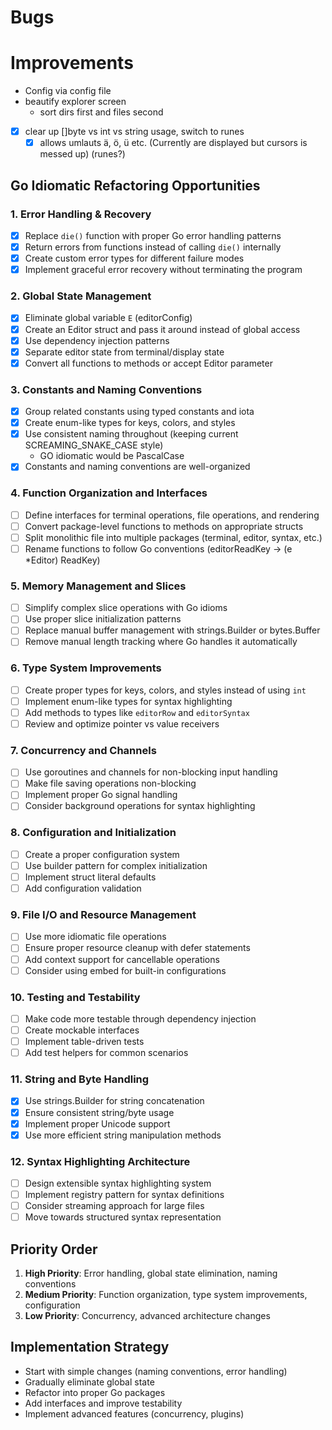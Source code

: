 # Bugs

# Improvements

- Config via config file
- beautify explorer screen
  - sort dirs first and files second
- [x] clear up []byte vs int vs string usage, switch to runes
  - [x] allows umlauts ä, ö, ü etc. (Currently are displayed but cursors is messed up) (runes?)

## Go Idiomatic Refactoring Opportunities

### 1. Error Handling & Recovery

- [x] Replace `die()` function with proper Go error handling patterns
- [x] Return errors from functions instead of calling `die()` internally
- [x] Create custom error types for different failure modes
- [x] Implement graceful error recovery without terminating the program

### 2. Global State Management

- [x] Eliminate global variable `E` (editorConfig)
- [x] Create an Editor struct and pass it around instead of global access
- [x] Use dependency injection patterns
- [x] Separate editor state from terminal/display state
- [x] Convert all functions to methods or accept Editor parameter

### 3. Constants and Naming Conventions

- [x] Group related constants using typed constants and iota
- [x] Create enum-like types for keys, colors, and styles
- [x] Use consistent naming throughout (keeping current SCREAMING_SNAKE_CASE style)
  - GO idiomatic would be PascalCase
- [x] Constants and naming conventions are well-organized

### 4. Function Organization and Interfaces

- [ ] Define interfaces for terminal operations, file operations, and rendering
- [ ] Convert package-level functions to methods on appropriate structs
- [ ] Split monolithic file into multiple packages (terminal, editor, syntax, etc.)
- [ ] Rename functions to follow Go conventions (editorReadKey → (e \*Editor) ReadKey)

### 5. Memory Management and Slices

- [ ] Simplify complex slice operations with Go idioms
- [ ] Use proper slice initialization patterns
- [ ] Replace manual buffer management with strings.Builder or bytes.Buffer
- [ ] Remove manual length tracking where Go handles it automatically

### 6. Type System Improvements

- [ ] Create proper types for keys, colors, and styles instead of using `int`
- [ ] Implement enum-like types for syntax highlighting
- [ ] Add methods to types like `editorRow` and `editorSyntax`
- [ ] Review and optimize pointer vs value receivers

### 7. Concurrency and Channels

- [ ] Use goroutines and channels for non-blocking input handling
- [ ] Make file saving operations non-blocking
- [ ] Implement proper Go signal handling
- [ ] Consider background operations for syntax highlighting

### 8. Configuration and Initialization

- [ ] Create a proper configuration system
- [ ] Use builder pattern for complex initialization
- [ ] Implement struct literal defaults
- [ ] Add configuration validation

### 9. File I/O and Resource Management

- [ ] Use more idiomatic file operations
- [ ] Ensure proper resource cleanup with defer statements
- [ ] Add context support for cancellable operations
- [ ] Consider using embed for built-in configurations

### 10. Testing and Testability

- [ ] Make code more testable through dependency injection
- [ ] Create mockable interfaces
- [ ] Implement table-driven tests
- [ ] Add test helpers for common scenarios

### 11. String and Byte Handling

- [x] Use strings.Builder for string concatenation
- [x] Ensure consistent string/byte usage
- [x] Implement proper Unicode support
- [x] Use more efficient string manipulation methods

### 12. Syntax Highlighting Architecture

- [ ] Design extensible syntax highlighting system
- [ ] Implement registry pattern for syntax definitions
- [ ] Consider streaming approach for large files
- [ ] Move towards structured syntax representation

## Priority Order

1. **High Priority**: Error handling, global state elimination, naming conventions
2. **Medium Priority**: Function organization, type system improvements, configuration
3. **Low Priority**: Concurrency, advanced architecture changes

## Implementation Strategy

- Start with simple changes (naming conventions, error handling)
- Gradually eliminate global state
- Refactor into proper Go packages
- Add interfaces and improve testability
- Implement advanced features (concurrency, plugins)
